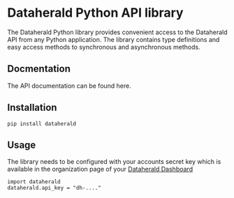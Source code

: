 # Dataherald Python API library

The Dataherald Python library provides convenient access to the Dataherald API from any Python application. The 
library contains type definitions and easy access methods to synchronous and asynchronous methods.

## Docmentation

The API documentation can be found here.

## Installation

`pip install dataherald`

## Usage

 The library needs to be configured with your accounts secret key which is available in the organization page of your 
 [Dataherald Dashboard](https://admin.dataherald.ai)

 ```
 import dataherald
 dataherald.api_key = "dh-...."
 
 ```